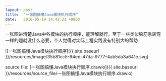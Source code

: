 ```yaml
---
layout: post
title:  "一张图搞懂Java模块执行顺序"
date:   2016-05-19 14:42:21 +0800
---
```


一张图讲清楚Java中各模块的执行顺序，能理解就行。至于一些类似脑筋急转弯一样的题就没什么必要，个人觉得对实际工程实践没有特别大的帮助

![一张图搞懂Java模块执行顺序]({{ site.baseurl }}/resources/image/35b81cc5-94ed-47da-9777-4ab5da3a641e.svg)

source file: [一张图搞懂Java模块执行顺序.drawio]({{ site.baseurl }}/resources/source_file/一张图搞懂Java模块执行顺序.drawio)

